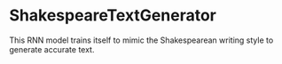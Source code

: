 # ShakespeareTextGenerator
This RNN model trains itself to mimic the Shakespearean writing style to generate accurate text.
